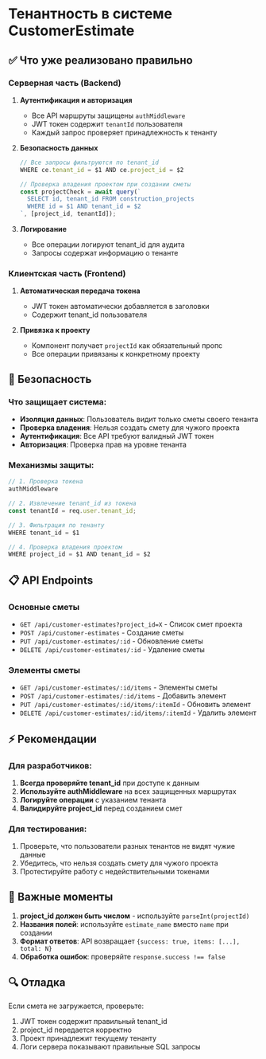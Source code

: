 # Тенантность в системе CustomerEstimate

## ✅ Что уже реализовано правильно

### Серверная часть (Backend)
1. **Аутентификация и авторизация**
   - Все API маршруты защищены `authMiddleware`
   - JWT токен содержит `tenantId` пользователя
   - Каждый запрос проверяет принадлежность к тенанту

2. **Безопасность данных**
   ```javascript
   // Все запросы фильтруются по tenant_id
   WHERE ce.tenant_id = $1 AND ce.project_id = $2
   
   // Проверка владения проектом при создании сметы
   const projectCheck = await query(`
     SELECT id, tenant_id FROM construction_projects 
     WHERE id = $1 AND tenant_id = $2
   `, [project_id, tenantId]);
   ```

3. **Логирование**
   - Все операции логируют tenant_id для аудита
   - Запросы содержат информацию о тенанте

### Клиентская часть (Frontend)
1. **Автоматическая передача токена**
   - JWT токен автоматически добавляется в заголовки
   - Содержит tenant_id пользователя

2. **Привязка к проекту**
   - Компонент получает `projectId` как обязательный пропс
   - Все операции привязаны к конкретному проекту

## 🔐 Безопасность

### Что защищает система:
- **Изоляция данных**: Пользователь видит только сметы своего тенанта
- **Проверка владения**: Нельзя создать смету для чужого проекта  
- **Аутентификация**: Все API требуют валидный JWT токен
- **Авторизация**: Проверка прав на уровне тенанта

### Механизмы защиты:
```javascript
// 1. Проверка токена
authMiddleware

// 2. Извлечение tenant_id из токена
const tenantId = req.user.tenant_id;

// 3. Фильтрация по тенанту
WHERE tenant_id = $1

// 4. Проверка владения проектом
WHERE project_id = $1 AND tenant_id = $2
```

## 📋 API Endpoints

### Основные сметы
- `GET /api/customer-estimates?project_id=X` - Список смет проекта
- `POST /api/customer-estimates` - Создание сметы
- `PUT /api/customer-estimates/:id` - Обновление сметы
- `DELETE /api/customer-estimates/:id` - Удаление сметы

### Элементы сметы  
- `GET /api/customer-estimates/:id/items` - Элементы сметы
- `POST /api/customer-estimates/:id/items` - Добавить элемент
- `PUT /api/customer-estimates/:id/items/:itemId` - Обновить элемент
- `DELETE /api/customer-estimates/:id/items/:itemId` - Удалить элемент

## ⚡ Рекомендации

### Для разработчиков:
1. **Всегда проверяйте tenant_id** при доступе к данным
2. **Используйте authMiddleware** на всех защищенных маршрутах
3. **Логируйте операции** с указанием тенанта
4. **Валидируйте project_id** перед созданием смет

### Для тестирования:
1. Проверьте, что пользователи разных тенантов не видят чужие данные
2. Убедитесь, что нельзя создать смету для чужого проекта
3. Протестируйте работу с недействительными токенами

## 🚨 Важные моменты

1. **project_id должен быть числом** - используйте `parseInt(projectId)`
2. **Названия полей**: используйте `estimate_name` вместо `name` при создании
3. **Формат ответов**: API возвращает `{success: true, items: [...], total: N}`
4. **Обработка ошибок**: проверяйте `response.success !== false`

## 🔍 Отладка

Если смета не загружается, проверьте:
1. JWT токен содержит правильный tenant_id
2. project_id передается корректно
3. Проект принадлежит текущему тенанту
4. Логи сервера показывают правильные SQL запросы